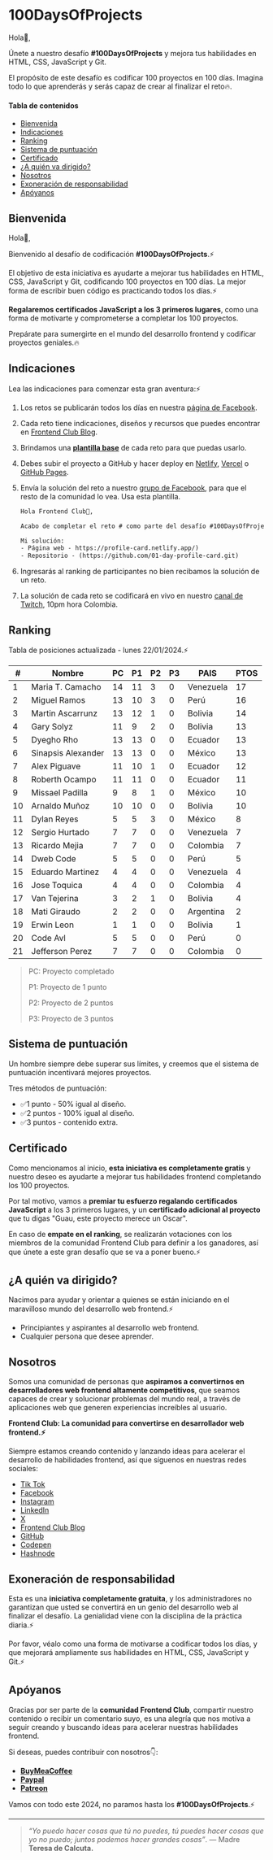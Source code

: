 # 100DaysOfProjects

Hola👋,

Únete a nuestro desafío **#100DaysOfProjects** y mejora tus habilidades en HTML, CSS, JavaScript y Git.

El propósito de este desafío es codificar 100 proyectos en 100 días. Imagina todo lo que aprenderás y serás capaz de crear al finalizar el reto🔥.

#### Tabla de contenidos

- [Bienvenida](#bienvenida)
- [Indicaciones](#indicaciones)
- [Ranking](#ranking)
- [Sistema de puntuación](#sistema-de-puntuación)
- [Certificado](#certificado)
- [¿A quién va dirigido?](¿a-quién-va-dirigido?)
- [Nosotros](#nosotros)
- [Exoneración de responsabilidad](#exoneración-de-responsabilidad)
- [Apóyanos](#apóyanos)

## Bienvenida

Hola👋,

Bienvenido al desafío de codificación **#100DaysOfProjects**.⚡

El objetivo de esta iniciativa es ayudarte a mejorar tus habilidades en HTML, CSS, JavaScript y Git, codificando 100 proyectos en 100 días. La mejor forma de escribir buen código es practicando todos los días.⚡

**Regalaremos certificados JavaScript a los 3 primeros lugares**, como una forma de motivarte y comprometerse a completar los 100 proyectos.

Prepárate para sumergirte en el mundo del desarrollo frontend y codificar proyectos geniales.🔥

## Indicaciones

Lea las indicaciones para comenzar esta gran aventura:⚡

1. Los retos se publicarán todos los días en nuestra [página de Facebook](https://www.facebook.com/frontendclubfb).

2. Cada reto tiene indicaciones, diseños y recursos que puedes encontrar en [Frontend Club Blog](https://frontend-club.bullet.site/).

3. Brindamos una **[plantilla base](https://github.com/frontend-club/100DaysOfProjects)** de cada reto para que puedas usarlo.

4. Debes subir el proyecto a GitHub y hacer deploy en [Netlify](https://www.netlify.com/), [Vercel](https://vercel.com/) o [GitHub Pages](https://pages.github.com/).

5. Envía la solución del reto a nuestro [grupo de Facebook](https://www.facebook.com/groups/100daysofprojects), para que el resto de la comunidad lo vea. Usa esta plantilla.

   ```tex
   Hola Frontend Club👋,
   
   Acabo de completar el reto # como parte del desafío #100DaysOfProjects.
   
   Mi solución:
   - Página web - https://profile-card.netlify.app/)
   - Repositorio - (https://github.com/01-day-profile-card.git)
   ```

6. Ingresarás al ranking de participantes no bien recibamos la solución de un reto.

7. La solución de cada reto se codificará en vivo en nuestro [canal de Twitch](https://www.twitch.tv/frontendclub), 10pm hora Colombia.

## Ranking

Tabla de posiciones actualizada - lunes 22/01/2024.⚡

| #    | Nombre             | PC   | P1   | P2   | P3   | PAIS      | PTOS |
| ---- | ------------------ | ---- | ---- | ---- | ---- | --------- | ---- |
| 1    | Maria T. Camacho   | 14   | 11   | 3    | 0    | Venezuela | 17   |
| 2    | Miguel Ramos       | 13   | 10   | 3    | 0    | Perú      | 16   |
| 3    | Martin Ascarrunz   | 13   | 12   | 1    | 0    | Bolivia   | 14   |
| 4    | Gary Solyz         | 11   | 9    | 2    | 0    | Bolivia   | 13   |
| 5    | Dyegho Rho         | 13   | 13   | 0    | 0    | Ecuador   | 13   |
| 6    | Sinapsis Alexander | 13   | 13   | 0    | 0    | México    | 13   |
| 7    | Alex Piguave       | 11   | 10   | 1    | 0    | Ecuador   | 12   |
| 8    | Roberth Ocampo     | 11   | 11   | 0    | 0    | Ecuador   | 11   |
| 9    | Missael Padilla    | 9    | 8    | 1    | 0    | México    | 10   |
| 10   | Arnaldo Muñoz      | 10   | 10   | 0    | 0    | Bolivia   | 10   |
| 11   | Dylan Reyes        | 5    | 5    | 3    | 0    | México    | 8    |
| 12   | Sergio Hurtado     | 7    | 7    | 0    | 0    | Venezuela | 7    |
| 13   | Ricardo Mejia      | 7    | 7    | 0    | 0    | Colombia  | 7    |
| 14   | Dweb Code          | 5    | 5    | 0    | 0    | Perú      | 5    |
| 15   | Eduardo Martinez   | 4    | 4    | 0    | 0    | Venezuela | 4    |
| 16   | Jose Toquica       | 4    | 4    | 0    | 0    | Colombia  | 4    |
| 17   | Van Tejerina       | 3    | 2    | 1    | 0    | Bolivia   | 4    |
| 18   | Mati Giraudo       | 2    | 2    | 0    | 0    | Argentina | 2    |
| 19   | Erwin Leon         | 1    | 1    | 0    | 0    | Bolivia   | 1    |
| 20   | Code Avl           | 5    | 5    | 0    | 0    | Perú      | 0    |
| 21   | Jefferson Perez    | 7    | 7    | 0    | 0    | Colombia  | 0    |

> PC: Proyecto completado
>
> P1: Proyecto de 1 punto
>
> P2: Proyecto de 2 puntos
>
> P3: Proyecto de 3 puntos

## Sistema de puntuación

Un hombre siempre debe superar sus límites, y creemos que el sistema de puntuación incentivará mejores proyectos.

Tres métodos de puntuación:

- ✅1 punto  - 50% igual al diseño.
- ✅2 puntos - 100% igual al diseño.
- ✅3 puntos - contenido extra.

## Certificado

Como mencionamos al inicio, **esta iniciativa es completamente gratis** y nuestro deseo es ayudarte a mejorar tus habilidades frontend completando los 100 proyectos.

Por tal motivo, vamos a **premiar tu esfuerzo regalando certificados JavaScript** a los 3 primeros lugares, y un **certificado adicional al proyecto** que tu digas "Guau, este proyecto merece un Oscar".

En caso de **empate en el ranking**, se realizarán votaciones con los miembros de la comunidad Frontend Club para definir a los ganadores, así que únete a este gran desafío que se va a poner bueno.⚡

## ¿A quién va dirigido?

Nacimos para ayudar y orientar a quienes se están iniciando en el maravilloso mundo del desarrollo web frontend.⚡

- Principiantes y aspirantes al desarrollo web frontend.
- Cualquier persona que desee aprender.

## Nosotros

Somos una comunidad de personas que **aspiramos a convertirnos en desarrolladores web frontend altamente competitivos**, que seamos capaces de crear y solucionar problemas del mundo real, a través de aplicaciones web que generen experiencias increíbles al usuario.

**Frontend Club: La comunidad para convertirse en desarrollador web frontend.⚡**

Siempre estamos creando contenido y lanzando ideas para acelerar el desarrollo de habilidades frontend, así que síguenos en nuestras redes sociales:

- [Tik Tok](https://www.tiktok.com/@frontendclub)
- [Facebook](https://www.facebook.com/frontendclubfb)
- [Instagram](https://www.instagram.com/frontendclubig/)
- [LinkedIn](https://www.linkedin.com/in/frontendclub/)
- [X](https://twitter.com/frontendclubx)
- [Frontend Club Blog](https://frontend-club.bullet.site/)
- [GitHub](https://github.com/frontend-club)
- [Codepen](https://codepen.io/frontend-club)
- [Hashnode](https://hashnode.com/@frontendclub)

## Exoneración de responsabilidad

Esta es una **iniciativa completamente gratuita**, y los administradores no garantizan que usted se convertirá en un genio del desarrollo web al finalizar el desafío. La genialidad viene con la disciplina de la práctica diaria.⚡

Por favor, véalo como una forma de motivarse a codificar todos los días, y que mejorará ampliamente sus habilidades en HTML, CSS, JavaScript y Git.⚡

## Apóyanos

Gracias por ser parte de la **comunidad Frontend Club**, compartir nuestro contenido o recibir un comentario suyo, es una alegría que nos motiva a seguir creando y buscando ideas para acelerar nuestras habilidades frontend.

Si deseas, puedes contribuir con nosotros👇:

- [**BuyMeaCoffee**](https://www.buymeacoffee.com/frontendclub)
- [**Paypal**](https://paypal.me/xantosromero?country.x=PE&locale.x=es_XC)
- [**Patreon**](patreon.com/frontendclubpatreon)

Vamos con todo este 2024, no paramos hasta los **#100DaysOfProjects**.⚡

------



> _“Yo puedo hacer cosas que tú no puedes, tú puedes hacer cosas que yo no puedo; juntos podemos hacer grandes cosas”_. — Madre **Teresa de Calcuta.**

